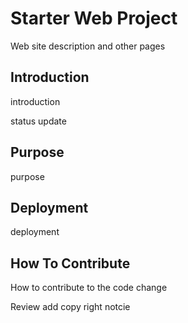 # Starter Web Project
 Web site description and other pages 
 

## Introduction
introduction

status update

## Purpose
purpose 

## Deployment 
deployment 

## How To Contribute

How to contribute to the code change

Review 
add copy right notcie 